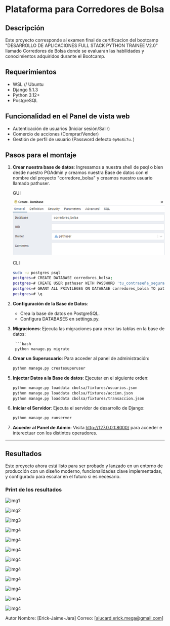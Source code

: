 # Plataforma para Corredores de Bolsa

## Descripción
Este proyecto corresponde al examen final de certificacion del bootcamp "DESARROLLO DE APLICACIONES FULL STACK PYTHON TRAINEE V2.0" llamado Corredores de Bolsa donde se evaluaran las habilidades y conocimientos adquiridos durante el Bootcamp.

## Requerimientos

- WSL // Ubuntu
- Django 5.1.3
- Python 3.12+
- PostgreSQL

## Funcionalidad en el Panel de vista web

- Autenticación de usuarios (Iniciar sesión/Salir)
- Comercio de acciones (Comprar/Vender)
- Gestión de perfil de usuario (Password defecto `0p9o8i7u.`)

## Pasos para el montaje

1. **Crear nuestra base de datos**:
    Ingresamos a nuestra shell de psql o bien desde nuestro PGAdmin y creamos nuestra Base de datos con el nombre del proyecto "corredore_bolsa" y creamos nuestro usuario llamado pathuser.

    GUI

    ![Creacion Base de datos](print/instructions/bdcreate.png)

    CLI

   ```bash
   sudo -u postgres psql
   postgres=# CREATE DATABASE corredores_bolsa;
   postgres=# CREATE USER pathuser WITH PASSWORD 'tu_contraseña_segura';
   postgres=# GRANT ALL PRIVILEGES ON DATABASE corredores_bolsa TO pathuser;
   postgres=# \q 


2. **Configuración de la Base de Datos**:

    - Crea la base de datos en PostgreSQL.
    - Configura DATABASES en settings.py.

3. **Migraciones**: 
    Ejecuta las migraciones para crear las tablas en la base de datos:

        ```bash
        python manage.py migrate

4. **Crear un Superusuario**: 
    Para acceder al panel de administración:

    ```bash
    python manage.py createsuperuser

5. **Injectar Datos a la Base de datos**: 
    Ejecutar en el siguiente orden:

    ```bash
    python manage.py loaddata cbolsa/fixtures/usuarios.json
    python manage.py loaddata cbolsa/fixtures/accion.json
    python manage.py loaddata cbolsa/fixtures/transaccion.json

6. **Iniciar el Servidor**: 
    Ejecuta el servidor de desarrollo de Django:

    ```bash
    python manage.py runserver

7. **Acceder al Panel de Admin**: 
    Visita http://127.0.0.1:8000/ para acceder e interectuar con los distintos operadores.


---

## **Resultados**
Este proyecto ahora está listo para ser probado y lanzado en un entorno de producción con un diseño moderno, funcionalidades clave implementadas, y configurado para escalar en el futuro si es necesario.



### Print de los resultados

![img1](print/Final/img1.png)

![img2](print/Final/img2.png)

![img3](print/Final/img3.png)

![img4](print/Final/img4.png)

![img4](print/Final/img5.png)

![img4](print/Final/img6.png)

![img4](print/Final/img7.png)

![img4](print/Final/img8.png)

![img4](print/Final/img9.png)

![img4](print/Final/img10.png)

![img4](print/Final/img11.png)

![img4](print/Final/img12.png)


Autor
Nombre: [Erick-Jaime-Jara]
Correo: [alucard.erick.mega@gmail.com]